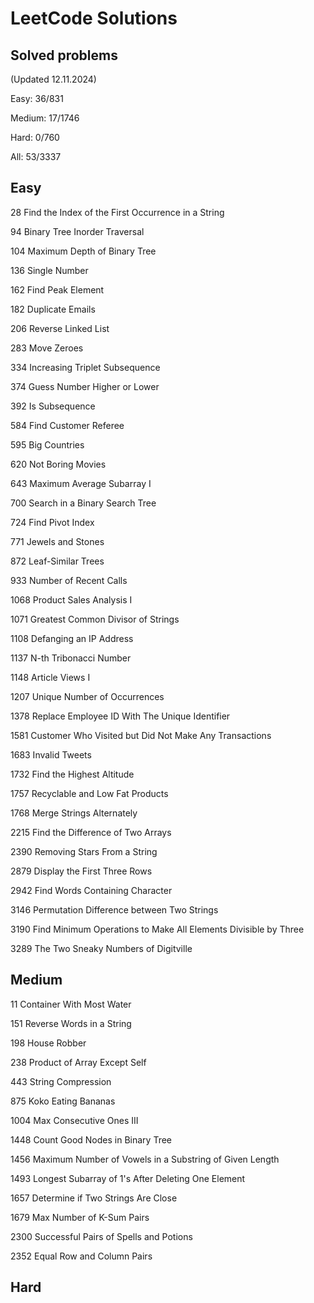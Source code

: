 # LeetCode Solutions

## Solved problems

(Updated 12.11.2024)

Easy: 36/831

Medium: 17/1746

Hard: 0/760

All: 53/3337

## Easy

28 Find the Index of the First Occurrence in a String

94 Binary Tree Inorder Traversal

104 Maximum Depth of Binary Tree

136 Single Number

162 Find Peak Element

182 Duplicate Emails

206 Reverse Linked List

283 Move Zeroes

334 Increasing Triplet Subsequence

374 Guess Number Higher or Lower

392 Is Subsequence

584 Find Customer Referee

595 Big Countries

620 Not Boring Movies

643 Maximum Average Subarray I

700 Search in a Binary Search Tree

724 Find Pivot Index

771 Jewels and Stones

872 Leaf-Similar Trees

933 Number of Recent Calls

1068 Product Sales Analysis I

1071 Greatest Common Divisor of Strings

1108 Defanging an IP Address

1137 N-th Tribonacci Number

1148 Article Views I

1207 Unique Number of Occurrences

1378 Replace Employee ID With The Unique Identifier

1581 Customer Who Visited but Did Not Make Any Transactions

1683 Invalid Tweets

1732 Find the Highest Altitude

1757 Recyclable and Low Fat Products

1768 Merge Strings Alternately

2215 Find the Difference of Two Arrays

2390 Removing Stars From a String

2879 Display the First Three Rows

2942 Find Words Containing Character

3146 Permutation Difference between Two Strings

3190 Find Minimum Operations to Make All Elements Divisible by Three

3289 The Two Sneaky Numbers of Digitville

## Medium

11 Container With Most Water

151 Reverse Words in a String

198 House Robber

238 Product of Array Except Self

443 String Compression

875 Koko Eating Bananas

1004 Max Consecutive Ones III

1448 Count Good Nodes in Binary Tree

1456 Maximum Number of Vowels in a Substring of Given Length

1493 Longest Subarray of 1's After Deleting One Element

1657 Determine if Two Strings Are Close

1679 Max Number of K-Sum Pairs

2300 Successful Pairs of Spells and Potions

2352 Equal Row and Column Pairs

## Hard
